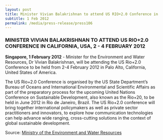 ```yaml
---
layout: post
title: Minister Vivian Balakrishnan to attend US RIO+2.0 Conference in California, USA, 2 - 4 February 2012
subtitle: 1 Feb 2012
permalink: /media/press-release/press106
---
```


### MINISTER VIVIAN BALAKRISHNAN TO ATTEND US RIO+2.0 CONFERENCE IN CALIFORNIA, USA, 2 - 4 FEBRUARY 2012

**Singapore, 1 February 2012** - Minister for the Environment and Water Resources, Dr Vivian Balakrishnan, will be attending the US Rio+2.0 Conference to be held from 2-4 February 2012 in Palo Alto, California, United States of America.

The US Rio+2.0 Conference is organised by the US State Department’s Bureau of Oceans and International Environmental and Scientific Affairs as part of the preparatory process for the upcoming United Nations Conference on Sustainable Development, also known as the Rio+20, to be held in June 2012 in Rio de Janeiro, Brazil. The US Rio+2.0 conference will bring together international policymakers as well as private sector practitioners and innovators, to explore how communication technologies can help advance wide ranging, cross-cutting solutions in the context of global sustainable development.

Source: [<a href="https://www.mewr.gov.sg/news/minister-vivian-balakrishnan-to-attend-us-rio20-conference-in-california--united-states-of-america--2-4-february-2012" target="_blank">Ministry of the Environment and Water Resources</a>](https://www.mewr.gov.sg/news/minister-vivian-balakrishnan-to-attend-us-rio20-conference-in-california--united-states-of-america--2-4-february-2012)